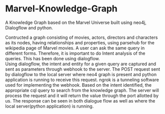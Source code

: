 # Marvel-Knowledge-Graph
A Knowledge Graph based on the Marvel Universe built using neo4j, Dialogflow and python. 

Contructed a graph consisting of movies, actors, directors and characters as its nodes, having relationships and properties, using 
parsehub for the wikipedia page of Marvel movies. A user can ask the same query in different forms. Therefore, it is important to do Intent
analysis of the queries. This has been done  using dialogflow.  
Using dialogflow, the intent and entity for a given query are captured and sent as parameters through webhook to the server. 
The POST request sent by dialogflow to the local server where neo4 graph is present and python application is running to receive this 
request.
ngrok is a tunneling software used for implementing the webhook. Based on the intent identified, the appropriate cql query to search from 
the knowledge graph. 
 The server will process the request and it will return the value through the port allotted by us. 
The response can be seen in both dialogue flow as well as where the local server(python application) is running.  
